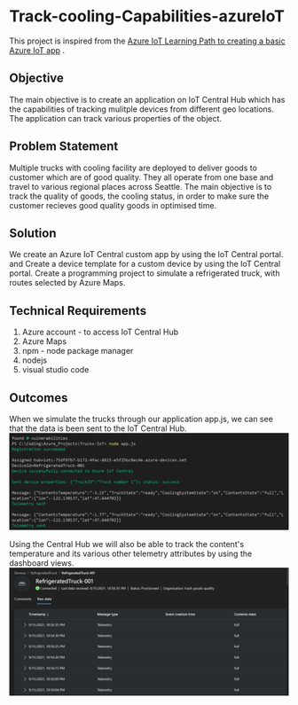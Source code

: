﻿# Track-cooling-Capabilities-azureIoT
 
 This project is inspired from the [Azure IoT Learning Path to creating a basic Azure IoT app](https://docs.microsoft.com/en-us/learn/modules/create-your-first-iot-central-app/1-introduction) . 
 
 ## Objective 
 The main objective is to create an application on IoT Central Hub which has the capabilities of tracking mulitple devices from different geo locations. 
 The application can track various properties of the object. 
 
 ## Problem Statement 
 Multiple trucks with cooling facility are deployed to deliver goods to customer which are of good quality. They all operate from one base and travel to various regional
 places across Seattle. The main objective is to track the quality of goods, the cooling status, in order to make sure the customer recieves good quality goods in
 optimised time. 
 
 ## Solution 
 
 We create an Azure IoT Central custom app by using the IoT Central portal.
and Create a device template for a custom device by using the IoT Central portal.
Create a programming project to simulate a refrigerated truck, with routes selected by Azure Maps.

## Technical Requirements
1. Azure account - to access IoT Central Hub
2. Azure Maps 
3. npm - node package manager 
4. nodejs
5. visual studio code 

## Outcomes 
When we simulate the trucks through our application app.js, we can see that the data is been sent to the IoT Central Hub.
![Test_app](Test_app.PNG)

Using the Central Hub we will also be able to track the content's temperature and its various other telemetry attributes by 
using the dashboard views.
![IoT CentralHub portal](Track_on_IoTCentral.PNG)

